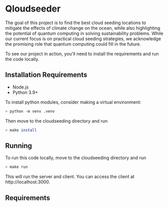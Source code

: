 # Qloudseeder

The goal of this project is to find the best cloud seeding locations to mitigate the effects of climate change on the ocean, while also highlighting the potential of quantum computing in solving sustainability problems. While our current focus is on practical cloud seeding strategies, we acknowledge the promising role that quantum computing could fill in the future.

To see our project in action, you'll need to install the requirements and run the code locally.

## Installation Requirements
- Node.js
- Python 3.9+

To install python modules, consider making a virtual environment:
```sh
> python -m venv .venv
```

Then move to the cloudseeding directory and run
```sh
> make install
```

## Running
To run this code locally, move to the cloudseeding directory and run
```sh
> make run
```
This will run the server and client. You can access the client at http://localhost:3000.

## Requirements
